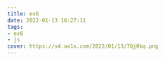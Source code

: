 ```yaml
---
title: es6
date: 2022-01-13 16:27:11
tags:
- es6
- js
cover: https://s4.ax1x.com/2022/01/13/7Qj0kq.png
---
```


